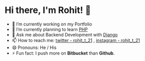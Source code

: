 <!-- ### Hi there, I'm Rohit! 👋 -->

<!--
**Rohitupe/Rohitupe** is a ✨ _special_ ✨ repository because its `README.md` (this file) appears on your GitHub profile.

Here are some ideas to get you started:

- 🔭 I’m currently working on ...
- 🌱 I’m currently learning ...
- 👯 I’m looking to collaborate on ...
- 🤔 I’m looking for help with ...
- 💬 Ask me about ...
- 📫 How to reach me: ...
- 😄 Pronouns: ...
- ⚡ Fun fact: ...
-->

<h1>Hi there, I'm Rohit! 👋</h1>

- 🔭 I’m currently working on my Portfolio
- 🌱 I’m currently planning to learn <u>PHP</u>
- 💬 Ask me about Backend Development with <u>Django</u>
- 📫 How to reach me: [twitter - rohit_t_21](https://twitter.com/rohit_t_21) , [instagram - rohit_t_21](https://www.instagram.com/rohit_t_21/)
- 😄 Pronouns: He / His
- ⚡ Fun fact: I push more on <b>Bitbucket</b> than <b>Github</b>.
